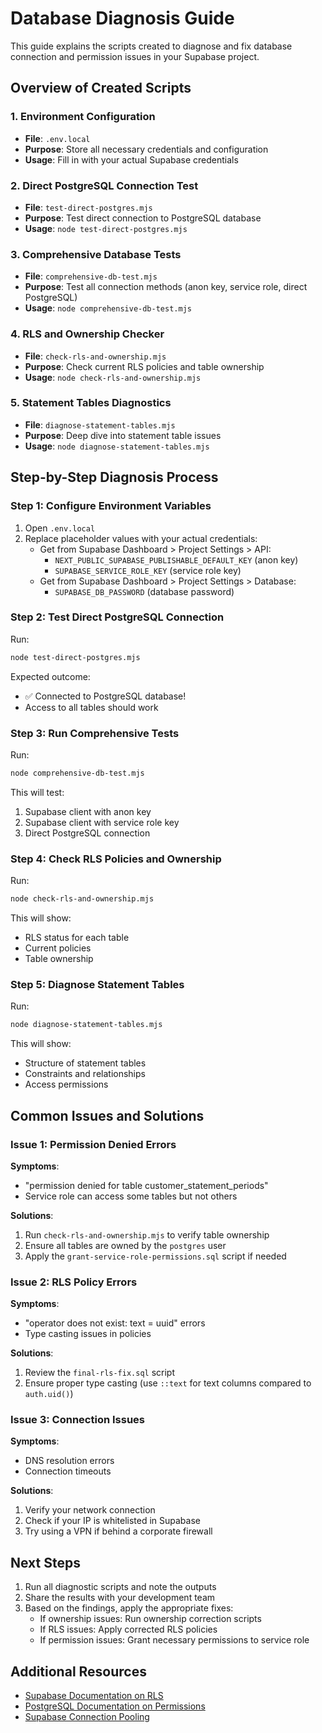 # Database Diagnosis Guide

This guide explains the scripts created to diagnose and fix database connection and permission issues in your Supabase project.

## Overview of Created Scripts

### 1. Environment Configuration
- **File**: `.env.local`
- **Purpose**: Store all necessary credentials and configuration
- **Usage**: Fill in with your actual Supabase credentials

### 2. Direct PostgreSQL Connection Test
- **File**: `test-direct-postgres.mjs`
- **Purpose**: Test direct connection to PostgreSQL database
- **Usage**: `node test-direct-postgres.mjs`

### 3. Comprehensive Database Tests
- **File**: `comprehensive-db-test.mjs`
- **Purpose**: Test all connection methods (anon key, service role, direct PostgreSQL)
- **Usage**: `node comprehensive-db-test.mjs`

### 4. RLS and Ownership Checker
- **File**: `check-rls-and-ownership.mjs`
- **Purpose**: Check current RLS policies and table ownership
- **Usage**: `node check-rls-and-ownership.mjs`

### 5. Statement Tables Diagnostics
- **File**: `diagnose-statement-tables.mjs`
- **Purpose**: Deep dive into statement table issues
- **Usage**: `node diagnose-statement-tables.mjs`

## Step-by-Step Diagnosis Process

### Step 1: Configure Environment Variables
1. Open `.env.local`
2. Replace placeholder values with your actual credentials:
   - Get from Supabase Dashboard > Project Settings > API:
     - `NEXT_PUBLIC_SUPABASE_PUBLISHABLE_DEFAULT_KEY` (anon key)
     - `SUPABASE_SERVICE_ROLE_KEY` (service role key)
   - Get from Supabase Dashboard > Project Settings > Database:
     - `SUPABASE_DB_PASSWORD` (database password)

### Step 2: Test Direct PostgreSQL Connection
Run:
```bash
node test-direct-postgres.mjs
```

Expected outcome:
- ✅ Connected to PostgreSQL database!
- Access to all tables should work

### Step 3: Run Comprehensive Tests
Run:
```bash
node comprehensive-db-test.mjs
```

This will test:
1. Supabase client with anon key
2. Supabase client with service role key
3. Direct PostgreSQL connection

### Step 4: Check RLS Policies and Ownership
Run:
```bash
node check-rls-and-ownership.mjs
```

This will show:
- RLS status for each table
- Current policies
- Table ownership

### Step 5: Diagnose Statement Tables
Run:
```bash
node diagnose-statement-tables.mjs
```

This will show:
- Structure of statement tables
- Constraints and relationships
- Access permissions

## Common Issues and Solutions

### Issue 1: Permission Denied Errors
**Symptoms**: 
- "permission denied for table customer_statement_periods"
- Service role can access some tables but not others

**Solutions**:
1. Run `check-rls-and-ownership.mjs` to verify table ownership
2. Ensure all tables are owned by the `postgres` user
3. Apply the `grant-service-role-permissions.sql` script if needed

### Issue 2: RLS Policy Errors
**Symptoms**:
- "operator does not exist: text = uuid" errors
- Type casting issues in policies

**Solutions**:
1. Review the `final-rls-fix.sql` script
2. Ensure proper type casting (use `::text` for text columns compared to `auth.uid()`)

### Issue 3: Connection Issues
**Symptoms**:
- DNS resolution errors
- Connection timeouts

**Solutions**:
1. Verify your network connection
2. Check if your IP is whitelisted in Supabase
3. Try using a VPN if behind a corporate firewall

## Next Steps

1. Run all diagnostic scripts and note the outputs
2. Share the results with your development team
3. Based on the findings, apply the appropriate fixes:
   - If ownership issues: Run ownership correction scripts
   - If RLS issues: Apply corrected RLS policies
   - If permission issues: Grant necessary permissions to service role

## Additional Resources

- [Supabase Documentation on RLS](https://supabase.com/docs/guides/auth/row-level-security)
- [PostgreSQL Documentation on Permissions](https://www.postgresql.org/docs/current/ddl-priv.html)
- [Supabase Connection Pooling](https://supabase.com/docs/guides/database/connecting-to-postgres#connection-pooling)